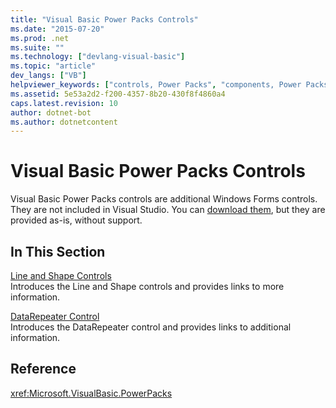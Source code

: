 ```yaml
---
title: "Visual Basic Power Packs Controls"
ms.date: "2015-07-20"
ms.prod: .net
ms.suite: ""
ms.technology: ["devlang-visual-basic"]
ms.topic: "article"
dev_langs: ["VB"]
helpviewer_keywords: ["controls, Power Packs", "components, Power Packs", "Power Packs"]
ms.assetid: 5e53a2d2-f200-4357-8b20-430f8f4860a4
caps.latest.revision: 10
author: dotnet-bot
ms.author: dotnetcontent
---
```

# Visual Basic Power Packs Controls
Visual Basic Power Packs controls are additional Windows Forms controls. They are not included in Visual Studio.  You can [download them](http://go.microsoft.com/fwlink/?LinkId=321343), but they are provided as-is, without support.  
  
## In This Section  
 [Line and Shape Controls](../../../visual-basic/developing-apps/windows-forms/line-and-shape-controls-visual-studio.md)  
 Introduces the Line and Shape controls and provides links to more information.  
  
 [DataRepeater Control](../../../visual-basic/developing-apps/windows-forms/datarepeater-control-visual-studio.md)  
 Introduces the DataRepeater control and provides links to additional information.  
  
## Reference  
 <xref:Microsoft.VisualBasic.PowerPacks>
